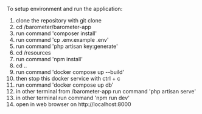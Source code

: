 To setup environment and run the application:
1. clone the repository with git clone
2. cd /barometer/barometer-app
3. run command 'composer install'
4. run command 'cp .env.example .env'
5. run command 'php artisan key:generate'
8. cd /resources
9.  run command 'npm install'
10.  cd ..
11.  run command 'docker compose up --build'
12.  then stop this docker service with ctrl + c
13.  run command 'docker compose up db'
14.  in other terminal from /barometer-app run command 'php artisan serve'
15.  in other terminal run command 'npm run dev'
16.  open in web browser on http://localhost:8000
